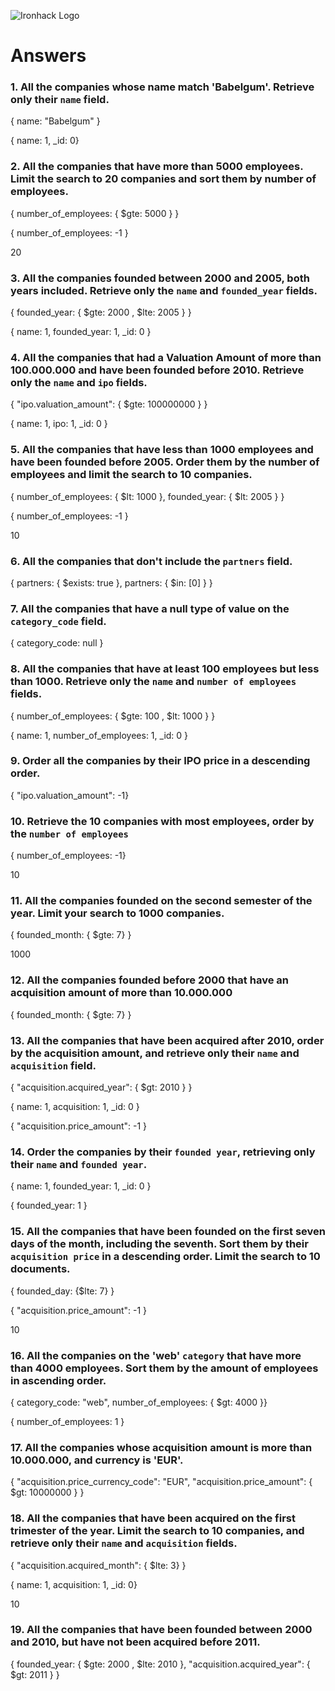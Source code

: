 ![Ironhack Logo](https://i.imgur.com/1QgrNNw.png)

# Answers

### 1. All the companies whose name match 'Babelgum'. Retrieve only their `name` field.

<!-- Filter --> 
{ name: "Babelgum" }
<!-- Project --> 
{ name: 1, _id: 0}

### 2. All the companies that have more than 5000 employees. Limit the search to 20 companies and sort them by **number of employees**.

<!-- Filter --> 
{ number_of_employees: { $gte: 5000 } }
<!-- Sort --> 
{ number_of_employees: -1 }
<!-- Limit --> 
20

### 3. All the companies founded between 2000 and 2005, both years included. Retrieve only the `name` and `founded_year` fields.

<!-- Filter --> 
{ founded_year: { $gte: 2000 , $lte: 2005 } }
<!-- Project --> 
{ name: 1, founded_year: 1, _id: 0 }

### 4. All the companies that had a Valuation Amount of more than 100.000.000 and have been founded before 2010. Retrieve only the `name` and `ipo` fields.

<!-- Filter --> 
{ "ipo.valuation_amount": { $gte: 100000000 } }
<!-- Project --> 
{ name: 1, ipo: 1, _id: 0 }

### 5. All the companies that have less than 1000 employees and have been founded before 2005. Order them by the number of employees and limit the search to 10 companies.

<!-- Filter --> 
{ number_of_employees: { $lt: 1000 }, founded_year: { $lt: 2005 } }
<!-- Sort --> 
{ number_of_employees: -1 }
<!-- Limit --> 
10

### 6. All the companies that don't include the `partners` field.

{ partners: { $exists: true }, partners: { $in: [0] } }

### 7. All the companies that have a null type of value on the `category_code` field.

{ category_code: null }

### 8. All the companies that have at least 100 employees but less than 1000. Retrieve only the `name` and `number of employees` fields.

<!-- Filter --> 
{ number_of_employees: { $gte: 100 , $lt: 1000 } }
<!-- Project --> 
{ name: 1, number_of_employees: 1, _id: 0 }

### 9. Order all the companies by their IPO price in a descending order.

<!-- Sort --> 
{ "ipo.valuation_amount": -1}

### 10. Retrieve the 10 companies with most employees, order by the `number of employees`

<!-- Sort --> 
{ number_of_employees: -1}
<!-- Limit --> 
10

### 11. All the companies founded on the second semester of the year. Limit your search to 1000 companies.

<!-- Filter --> 
{ founded_month: { $gte: 7} }
<!-- Limit --> 
1000

### 12. All the companies founded before 2000 that have an acquisition amount of more than 10.000.000

<!-- Filter --> 
{ founded_month: { $gte: 7} }

### 13. All the companies that have been acquired after 2010, order by the acquisition amount, and retrieve only their `name` and `acquisition` field.

<!-- Filter -->
{ "acquisition.acquired_year": { $gt: 2010 } }
<!-- Project --> 
{ name: 1, acquisition: 1, _id: 0 }
<!-- Sort -->
{ "acquisition.price_amount": -1 }

### 14. Order the companies by their `founded year`, retrieving only their `name` and `founded year`.

<!-- Project --> 
{ name: 1, founded_year: 1, _id: 0 }
<!-- Sort -->
{ founded_year: 1 }

### 15. All the companies that have been founded on the first seven days of the month, including the seventh. Sort them by their `acquisition price` in a descending order. Limit the search to 10 documents.

<!-- Filter -->
{ founded_day: {$lte: 7} }
<!-- Sort -->
{ "acquisition.price_amount": -1 }
<!-- Limit --> 
10

### 16. All the companies on the 'web' `category` that have more than 4000 employees. Sort them by the amount of employees in ascending order.

<!-- Filter -->
{ category_code: "web", number_of_employees: { $gt: 4000 }}
<!-- Sort -->
{ number_of_employees: 1 }

### 17. All the companies whose acquisition amount is more than 10.000.000, and currency is 'EUR'.

{ "acquisition.price_currency_code": "EUR", "acquisition.price_amount": { $gt: 10000000 } }

### 18. All the companies that have been acquired on the first trimester of the year. Limit the search to 10 companies, and retrieve only their `name` and `acquisition` fields.

<!-- Filter -->
{ "acquisition.acquired_month": { $lte: 3} }
<!-- Project --> 
{ name: 1, acquisition: 1, _id: 0}
<!-- Limit --> 
10

### 19. All the companies that have been founded between 2000 and 2010, but have not been acquired before 2011.

{ founded_year: { $gte: 2000 , $lte: 2010 }, "acquisition.acquired_year": { $gt: 2011 } }